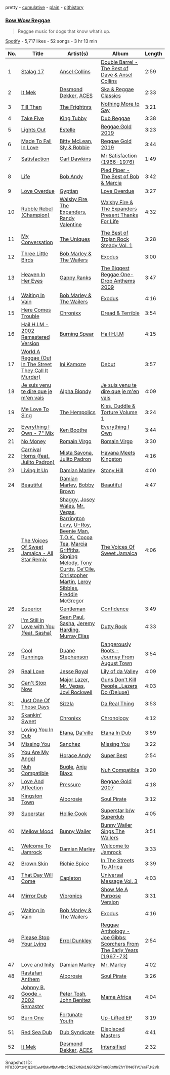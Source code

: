 pretty - [cumulative](/playlists/cumulative/37i9dQZF1DWYAI2XQZF5zW.md) - [plain](/playlists/plain/37i9dQZF1DWYAI2XQZF5zW) - [githistory](https://github.githistory.xyz/mackorone/spotify-playlist-archive/blob/main/playlists/plain/37i9dQZF1DWYAI2XQZF5zW)

### [Bow Wow Reggae](https://open.spotify.com/playlist/37i9dQZF1DWYAI2XQZF5zW)

> Reggae music for dogs that know what’s up.

[Spotify](https://open.spotify.com/user/spotify) - 5,717 likes - 52 songs - 3 hr 13 min

| No. | Title | Artist(s) | Album | Length |
|---|---|---|---|---|
| 1 | [Stalag 17](https://open.spotify.com/track/4AZ3e2OdN8kWk0q5oVF3dl) | [Ansel Collins](https://open.spotify.com/artist/0IH1Rx8zeWyZLVrBloZp1Q) | [Double Barrel \- The Best of Dave & Ansel Collins](https://open.spotify.com/album/0i2pbEHt0qGGjTCcrJdVXf) | 2:59 |
| 2 | [It Mek](https://open.spotify.com/track/4UjAUBivCvCFc5La3N4FS2) | [Desmond Dekker](https://open.spotify.com/artist/1FcB6xMihhP9Hb6AdGVbWe), [ACES](https://open.spotify.com/artist/1tLdsPvBpCxjtTTWq3KklG) | [Ska & Reggae Classics](https://open.spotify.com/album/3Sy5T1Te55s9B8K4jeOFKK) | 2:33 |
| 3 | [Till Then](https://open.spotify.com/track/7IEaxDFdRJyEpKVYV6iAds) | [The Frightnrs](https://open.spotify.com/artist/0wwBxT2qVH327KlBJbwMEP) | [Nothing More to Say](https://open.spotify.com/album/2QjhLePTnaWv2eBUbCwceA) | 3:21 |
| 4 | [Take Five](https://open.spotify.com/track/0t0F3Qyt3kKFU7rGxKa02t) | [King Tubby](https://open.spotify.com/artist/1AMMMSq3rJdZtFGnBXEkz7) | [Dub Reggae](https://open.spotify.com/album/5c1GnEPAEjvyqqhV7mSkjS) | 3:38 |
| 5 | [Lights Out](https://open.spotify.com/track/07kZfWFKcU7spoxuTEudtS) | [Estelle](https://open.spotify.com/artist/5T0MSzX9RC5NA6gAI6irSn) | [Reggae Gold 2019](https://open.spotify.com/album/5cfZ5mWTwZwyzSSgDeiFN6) | 3:23 |
| 6 | [Made To Fall In Love](https://open.spotify.com/track/2JKv3r2AUmWjrDFO3unlpq) | [Bitty McLean](https://open.spotify.com/artist/2t3eEaWiT5weaCJIh6aRv2), [Sly & Robbie](https://open.spotify.com/artist/6jJG408jz8VayohX86nuTt) | [Reggae Gold 2019](https://open.spotify.com/album/5cfZ5mWTwZwyzSSgDeiFN6) | 3:44 |
| 7 | [Satisfaction](https://open.spotify.com/track/20y4i5i8JBwrlre86Om8W9) | [Carl Dawkins](https://open.spotify.com/artist/3VNBXif3AigGxlbXUTrS72) | [Mr Satisfaction \(1966\-1976\)](https://open.spotify.com/album/7Fjj7aplwBum9ytDUuVqdG) | 1:49 |
| 8 | [Life](https://open.spotify.com/track/2OW7O0i5KH33BUiDod0gve) | [Bob Andy](https://open.spotify.com/artist/6GFAZnwXhNER0WS76WMpS4) | [Pied Piper \- The Best of Bob & Marcia](https://open.spotify.com/album/0G2bhhYFafOJExUbKOVcsA) | 3:42 |
| 9 | [Love Overdue](https://open.spotify.com/track/0ClaCaTK8BdOSsP4FZbkio) | [Gyptian](https://open.spotify.com/artist/2JX4h8xm0hNxCB0aNBWzyi) | [Love Overdue](https://open.spotify.com/album/4Gf8tEQ1cRQq9qnErm0TfA) | 3:27 |
| 10 | [Rubble Rebel \(Champion\)](https://open.spotify.com/track/4Z5n21KUp7pcMVMaRS4ntJ) | [Walshy Fire](https://open.spotify.com/artist/3yJLZoq3Ra2VmSW5teVgih), [The Expanders](https://open.spotify.com/artist/6TofIIqBhodHJAZU6vh9sT), [Randy Valentine](https://open.spotify.com/artist/6qPjo0iKI9TQoc4vlCzYk1) | [Walshy Fire & The Expanders Present Thanks For Life](https://open.spotify.com/album/0fl9DMj0gxIiueUMgPNZ7i) | 4:32 |
| 11 | [My Conversation](https://open.spotify.com/track/5pcn42rKqM1RqI2VAERxwA) | [The Uniques](https://open.spotify.com/artist/1EV3e39He1WLxcD1EjluLb) | [The Best of Trojan Rock Steady Vol\. 1](https://open.spotify.com/album/1twlPYFf3w3BahM5p8KGtg) | 3:28 |
| 12 | [Three Little Birds](https://open.spotify.com/track/75FYqcxt1YEAtqDLrOeIJn) | [Bob Marley & The Wailers](https://open.spotify.com/artist/2QsynagSdAqZj3U9HgDzjD) | [Exodus](https://open.spotify.com/album/2mBbV0Ad6B4ydHMZlzAY7S) | 3:00 |
| 13 | [Heaven In Her Eyes](https://open.spotify.com/track/3wxiErKtQ7sJr3nRKJf53S) | [Gappy Ranks](https://open.spotify.com/artist/4rkmaLySgI7sl9cKfJ3tT8) | [The Biggest Reggae One\-Drop Anthems 2009](https://open.spotify.com/album/5PflSb21RJ8rz40LcdKeOx) | 3:47 |
| 14 | [Waiting In Vain](https://open.spotify.com/track/58Zt987fK6gWxtO0MwEzPn) | [Bob Marley & The Wailers](https://open.spotify.com/artist/2QsynagSdAqZj3U9HgDzjD) | [Exodus](https://open.spotify.com/album/2mBbV0Ad6B4ydHMZlzAY7S) | 4:16 |
| 15 | [Here Comes Trouble](https://open.spotify.com/track/5Wwr2S7QZTR5PVJn6jhgdk) | [Chronixx](https://open.spotify.com/artist/2oZcMYiKpjaA2Et5mU3RPP) | [Dread & Terrible](https://open.spotify.com/album/4zYr71y5wIjnoizuJ4o6ZK) | 3:54 |
| 16 | [Hail H.I.M \- 2002 Remastered Version](https://open.spotify.com/track/155vJ1VsYZ87Gldi1gNss8) | [Burning Spear](https://open.spotify.com/artist/6qaKS0nzGP4hfjl4aFZmEU) | [Hail H.I.M](https://open.spotify.com/album/1bSUHJjoGnNvkDUjlD79Bg) | 4:15 |
| 17 | [World A Reggae \(Out In The Street They Call It Murder\)](https://open.spotify.com/track/3ApxpM5ghkdjWKhbrQaPLk) | [Ini Kamoze](https://open.spotify.com/artist/1VJspRsoC6c0bvqhnSiFCs) | [Debut](https://open.spotify.com/album/2ja52hUBGscIKCIiJ4vWjz) | 3:57 |
| 18 | [Je suis venu te dire que je m'en vais](https://open.spotify.com/track/5LOO5nwxH6G2RnvwNRFaZT) | [Alpha Blondy](https://open.spotify.com/artist/41ekW4MXG59xJMXR8dX1OG) | [Je suis venu te dire que je m'en vais](https://open.spotify.com/album/3PqRvIcIg1jSNybXYKT0Nw) | 4:09 |
| 19 | [Me Love To Sing](https://open.spotify.com/track/0zbiazWau8UpMuQeawrjU3) | [The Hempolics](https://open.spotify.com/artist/6gTdfUDImVBjuPjAHZGHUS) | [Kiss, Cuddle & Torture Volume 1](https://open.spotify.com/album/2MbMJQctE97e6zF9h8X8cS) | 3:24 |
| 20 | [Everything I Own \- 7" Mix](https://open.spotify.com/track/6om52tevyqVMvl1mWTtKPM) | [Ken Boothe](https://open.spotify.com/artist/6jg1EbpTL27toPdfzveorJ) | [Everything I Own](https://open.spotify.com/album/510G90X1Ckki9sTPdwwYDW) | 3:44 |
| 21 | [No Money](https://open.spotify.com/track/7iKjwcwtWKvPItHxmPYQi6) | [Romain Virgo](https://open.spotify.com/artist/6HCIRVlJ8tvmKPAtFnxyFg) | [Romain Virgo](https://open.spotify.com/album/67tTLoSUvrnjq9wanpwt50) | 3:30 |
| 22 | [Carnival Horns \(feat\. Julito Padron\)](https://open.spotify.com/track/6aQRHBPZdATF3ZDjAU1YV5) | [Mista Savona](https://open.spotify.com/artist/4Y6SrIz24cWZIWuG28CVgz), [Julito Padron](https://open.spotify.com/artist/7L4eF2PXCx5vYalJ0wj574) | [Havana Meets Kingston](https://open.spotify.com/album/0icwh2eJpzUu9HiTHF4MzL) | 4:16 |
| 23 | [Living It Up](https://open.spotify.com/track/0Xd3LUIjRESt5rSAGzvAvA) | [Damian Marley](https://open.spotify.com/artist/3QJzdZJYIAcoET1GcfpNGi) | [Stony Hill](https://open.spotify.com/album/2P6QCxokMaNDkQcpVRi2f4) | 4:00 |
| 24 | [Beautiful](https://open.spotify.com/track/4UDTa7Oqp67A1UyadKyAiw) | [Damian Marley](https://open.spotify.com/artist/3QJzdZJYIAcoET1GcfpNGi), [Bobby Brown](https://open.spotify.com/artist/62sPt3fswraiEPnKQpAbdE) | [Beautiful](https://open.spotify.com/album/5RMEm6Ot1GCwwp7Bw5kzFz) | 4:47 |
| 25 | [The Voices Of Sweet Jamaica \- All Star Remix](https://open.spotify.com/track/6ueDnmAamC2RcxY9izQQia) | [Shaggy](https://open.spotify.com/artist/5EvFsr3kj42KNv97ZEnqij), [Josey Wales](https://open.spotify.com/artist/2hqyZpGViBQDIaMCme0DKC), [Mr\. Vegas](https://open.spotify.com/artist/1pmixngtBJleMrGUG5o8DE), [Barrington Levy](https://open.spotify.com/artist/5mMuiFhh7faS7qxnTLRA6u), [U\-Roy](https://open.spotify.com/artist/4aCH6cwaYahrWfJWqfEfra), [Beenie Man](https://open.spotify.com/artist/4L3GTE04bW5N7azA9QPhjA), [T.O.K.](https://open.spotify.com/artist/4c4iX8pe1SV13xToguoelN), [Cocoa Tea](https://open.spotify.com/artist/7z7anCUBwfJUFuTQ4D1x6R), [Marcia Griffiths](https://open.spotify.com/artist/4qLV9FR6ZVLS6W8drD78hM), [Singing Melody](https://open.spotify.com/artist/1I6w9pHnP2Wo6ygwgpKuHQ), [Tony Curtis](https://open.spotify.com/artist/67lbnNvIaK3h8L0sFxoXvJ), [Ce'Cile](https://open.spotify.com/artist/1RnGhd2JfN5nbVOvYmhDyO), [Christopher Martin](https://open.spotify.com/artist/3dXC1YPbnQPsfHPVkm1ipj), [Leroy Sibbles](https://open.spotify.com/artist/0h9oPMP5nFi3mY0lK4cSuy), [Freddie McGregor](https://open.spotify.com/artist/30R9paG1c5BGtNGle59VPq) | [The Voices Of Sweet Jamaica](https://open.spotify.com/album/7CZ9pJ8wS1qyal2hnMf2qj) | 4:06 |
| 26 | [Superior](https://open.spotify.com/track/6IMrEEIarZEFi5CvL0v7vW) | [Gentleman](https://open.spotify.com/artist/5tlNJfV9UIpgnbWmvUEFu7) | [Confidence](https://open.spotify.com/album/3idqYCALAfTCNWZGMFK5o2) | 3:49 |
| 27 | [I'm Still in Love with You \(feat\. Sasha\)](https://open.spotify.com/track/3MhdH8PxqH1FuQp3HBptUI) | [Sean Paul](https://open.spotify.com/artist/3Isy6kedDrgPYoTS1dazA9), [Sasha](https://open.spotify.com/artist/02QYcz7JjwzKiKGHg53rZY), [Jeremy Harding](https://open.spotify.com/artist/4RPAm27zZnyxkEEpdWmrd0), [Murray Elias](https://open.spotify.com/artist/110deyrdzDK0DIuHPeQgKL) | [Dutty Rock](https://open.spotify.com/album/3nAwSh2fcp3M8voQKZS2as) | 4:33 |
| 28 | [Cool Runnings](https://open.spotify.com/track/70A4fwnfHIok2WsdKY7X0P) | [Duane Stephenson](https://open.spotify.com/artist/4jdHfc4ZIDd7RYn1reuDg2) | [Dangerously Roots \- Journey From August Town](https://open.spotify.com/album/49dwhhUPqqjIbfPfVoRIc2) | 3:54 |
| 29 | [Real Love](https://open.spotify.com/track/27yBUDE0EBDxQUkg72uL49) | [Jesse Royal](https://open.spotify.com/artist/4aXUVIuNCDbLoRAYfuVDi1) | [Lily of da Valley](https://open.spotify.com/album/4fFTF01yyYfAbsI0ktBb7H) | 4:09 |
| 30 | [Can't Stop Now](https://open.spotify.com/track/5OUPEwtgQZU12HUJnDzsJW) | [Major Lazer](https://open.spotify.com/artist/738wLrAtLtCtFOLvQBXOXp), [Mr\. Vegas](https://open.spotify.com/artist/1pmixngtBJleMrGUG5o8DE), [Jovi Rockwell](https://open.spotify.com/artist/3NB7oCgOzcdYVtdvNIEDep) | [Guns Don't Kill People...Lazers Do \(Deluxe\)](https://open.spotify.com/album/4DvCigoRqkEXZg496IgZiv) | 4:03 |
| 31 | [Just One Of Those Days](https://open.spotify.com/track/6YUTHNchsxKwWs37fFaV95) | [Sizzla](https://open.spotify.com/artist/72T7x96EAqN2UWvAgobYfv) | [Da Real Thing](https://open.spotify.com/album/6P6cZYXPzjL5mwHhgkJBC5) | 3:53 |
| 32 | [Skankin' Sweet](https://open.spotify.com/track/5SQaQWvBDEAeug4EPyYEGE) | [Chronixx](https://open.spotify.com/artist/2oZcMYiKpjaA2Et5mU3RPP) | [Chronology](https://open.spotify.com/album/1w71axmi9UJfsKCdEqGdNm) | 4:12 |
| 33 | [Loving You In Dub](https://open.spotify.com/track/7GrE7TxZgCqYL2jSAiia5h) | [Etana](https://open.spotify.com/artist/6oF8gXhgD5ZTQ0biyaw4Cm), [Da'ville](https://open.spotify.com/artist/4kV9mrNI60H24Jj55wjKfw) | [Etana In Dub](https://open.spotify.com/album/564Zk4j8ByOPGLrYN266ag) | 3:59 |
| 34 | [Missing You](https://open.spotify.com/track/5BkEtAa7LHwm5qs2vLegX3) | [Sanchez](https://open.spotify.com/artist/6550dJCDSrZ8Cv6IDAjHpf) | [Missing You](https://open.spotify.com/album/3688VgiRVASa05x5FHEmc9) | 3:22 |
| 35 | [You Are My Angel](https://open.spotify.com/track/20Pv33mbJKBMUURzMpLr3p) | [Horace Andy](https://open.spotify.com/artist/2ieAXAuLe6qQ3RJsqCxpoC) | [Super Best](https://open.spotify.com/album/3VJPuMBy1fB1LzT7Uf9CBH) | 2:54 |
| 36 | [Nuh Compatible](https://open.spotify.com/track/0OkZO8SN69SlpgBw5KPtn9) | [Bugle](https://open.spotify.com/artist/4J51t1ZO7ed5qgsXmz9VXM), [Anju Blaxx](https://open.spotify.com/artist/2JFZKD5b40RXXmpYJkLOvl) | [Nuh Compatible](https://open.spotify.com/album/6DD6G0WIFFKfpeJIvmK2aZ) | 3:20 |
| 37 | [Love And Affection](https://open.spotify.com/track/4o6ZuLYr04LqFQNiSGVK4u) | [Pressure](https://open.spotify.com/artist/009IKtLg2rg2QMbvNtWaoh) | [Reggae Gold 2007](https://open.spotify.com/album/4SPmILNzFDI8pwcj6VSr9X) | 4:18 |
| 38 | [Kingston Town](https://open.spotify.com/track/2OHQhOiGIYaXqqJVIMpNrF) | [Alborosie](https://open.spotify.com/artist/78u1jLVBjPSXQVmHBV43yG) | [Soul Pirate](https://open.spotify.com/album/3hhWPRjFBsNYm3v3nbOqQC) | 3:12 |
| 39 | [Superstar](https://open.spotify.com/track/11SeVWsf1VtRsrZJNfrOuv) | [Hollie Cook](https://open.spotify.com/artist/1fwuUuFbqXJx3B17PUhFCE) | [Superstar b/w Superdub](https://open.spotify.com/album/3NX2wOljjGOxUbcz7aIGMh) | 4:05 |
| 40 | [Mellow Mood](https://open.spotify.com/track/6r9KZ2g5dXZXXLF6vOHnet) | [Bunny Wailer](https://open.spotify.com/artist/389zc5Rwe0MPcE6mSF4AjC) | [Bunny Wailer Sings The Wailers](https://open.spotify.com/album/3D6W8G8ZtbZoeQeyBUUAhu) | 3:51 |
| 41 | [Welcome To Jamrock](https://open.spotify.com/track/22AbXxQbMdVqEz7xJjhccG) | [Damian Marley](https://open.spotify.com/artist/3QJzdZJYIAcoET1GcfpNGi) | [Welcome to Jamrock](https://open.spotify.com/album/4Y0PrDckfFKxKaVXsscDLB) | 3:33 |
| 42 | [Brown Skin](https://open.spotify.com/track/1m2c9ZjrXRGRvvPhVOUXrV) | [Richie Spice](https://open.spotify.com/artist/3PqSrKPGZXefu4krgFCZSP) | [In The Streets To Africa](https://open.spotify.com/album/0scr0WIAfItBBbefIYqvuc) | 3:39 |
| 43 | [That Day Will Come](https://open.spotify.com/track/6chKRJFe2qXIFHZKBDWqtw) | [Capleton](https://open.spotify.com/artist/21J3YJTyq1biE3SvSNjzuf) | [Universal Message Vol\. 3](https://open.spotify.com/album/24Be7w6AnOelK8QRfvVMPX) | 4:03 |
| 44 | [Mirror Dub](https://open.spotify.com/track/11JpHKvLriD2imIxPb13ti) | [Vibronics](https://open.spotify.com/artist/1nLw9CVpFRIjloeNQZteT3) | [Show Me A Purpose Version](https://open.spotify.com/album/1si4Eb2rp5RXGUQNgBELRV) | 3:31 |
| 45 | [Waiting In Vain](https://open.spotify.com/track/58Zt987fK6gWxtO0MwEzPn) | [Bob Marley & The Wailers](https://open.spotify.com/artist/2QsynagSdAqZj3U9HgDzjD) | [Exodus](https://open.spotify.com/album/2mBbV0Ad6B4ydHMZlzAY7S) | 4:16 |
| 46 | [Please Stop Your Lying](https://open.spotify.com/track/723YUzwgj9dGeLZeaVlA6h) | [Errol Dunkley](https://open.spotify.com/artist/228y2DiGvQkteqDD2dUZDD) | [Reggae Anthology \- Joe Gibbs: Scorchers From The Early Years \[1967\-73\]](https://open.spotify.com/album/1nsFKVT2CRmB2eC6dvl0p7) | 2:54 |
| 47 | [Love and Inity](https://open.spotify.com/track/6npcU8CzBWlnpL1Iik4mqA) | [Damian Marley](https://open.spotify.com/artist/3QJzdZJYIAcoET1GcfpNGi) | [Mr\. Marley](https://open.spotify.com/album/1ggWmG1iMZCdSQxutY86is) | 4:02 |
| 48 | [Rastafari Anthem](https://open.spotify.com/track/3pn1vCQMA2wNQiaPkiIHI7) | [Alborosie](https://open.spotify.com/artist/78u1jLVBjPSXQVmHBV43yG) | [Soul Pirate](https://open.spotify.com/album/3hhWPRjFBsNYm3v3nbOqQC) | 3:26 |
| 49 | [Johnny B\. Goode \- 2002 Remaster](https://open.spotify.com/track/5uPYEStMW3KsXnnLV7iCTw) | [Peter Tosh](https://open.spotify.com/artist/0oea1hwGMfUxZbLxJc1XUN), [John Benitez](https://open.spotify.com/artist/04tkc4IcAn3q0zy1C6oWBI) | [Mama Africa](https://open.spotify.com/album/6iFMsJMHQ9zqty9vnRmycq) | 4:04 |
| 50 | [Burn One](https://open.spotify.com/track/1u8fjvKyDliY5IXuJxDccK) | [Fortunate Youth](https://open.spotify.com/artist/53eTH57OzNJCKOohjcWMoB) | [Up\-Lifted EP](https://open.spotify.com/album/1zAMWUGeXjZGcJOzrUX3ok) | 3:19 |
| 51 | [Red Sea Dub](https://open.spotify.com/track/4wzt08huSyrWQUfakVmguR) | [Dub Syndicate](https://open.spotify.com/artist/4KIjA6Q0lA17xuBwA5KkW4) | [Displaced Masters](https://open.spotify.com/album/3Y4wUVWxTixI0xaj5u08yv) | 4:41 |
| 52 | [It Mek](https://open.spotify.com/track/6JqjhpgxgoCYSBQ4PzIEn9) | [Desmond Dekker](https://open.spotify.com/artist/1FcB6xMihhP9Hb6AdGVbWe), [ACES](https://open.spotify.com/artist/1tLdsPvBpCxjtTTWq3KklG) | [Intensified](https://open.spotify.com/album/1QRSVAqC4M1HQGb8P1B6Cy) | 2:32 |

Snapshot ID: `MTU3ODYzMjQ2MCwwMDAwMDAwMDc5NGZkMGNiNGRkZWFmOGRmMWZhYTM4OTViYmFlM2Vk`
